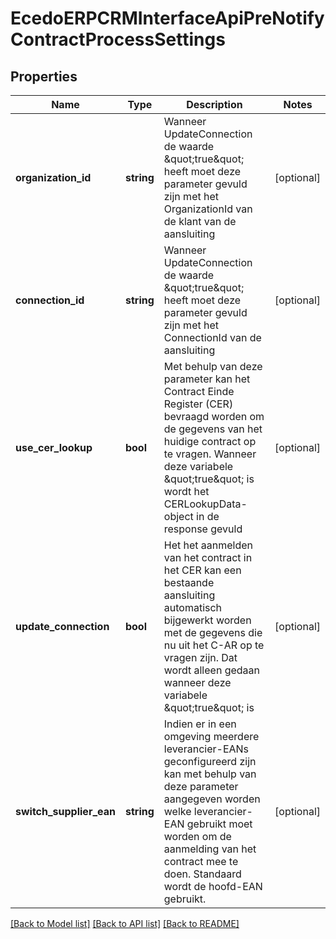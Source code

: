 # EcedoERPCRMInterfaceApiPreNotifyContractProcessSettings

## Properties
Name | Type | Description | Notes
------------ | ------------- | ------------- | -------------
**organization_id** | **string** | Wanneer UpdateConnection de waarde \&quot;true\&quot; heeft moet deze parameter gevuld zijn met het OrganizationId van de klant van de aansluiting | [optional] 
**connection_id** | **string** | Wanneer UpdateConnection de waarde \&quot;true\&quot; heeft moet deze parameter gevuld zijn met het ConnectionId van de aansluiting | [optional] 
**use_cer_lookup** | **bool** | Met behulp van deze parameter kan het Contract Einde Register (CER) bevraagd worden om de gegevens van het huidige contract op te vragen. Wanneer deze variabele \&quot;true\&quot; is wordt het CERLookupData-object in de response gevuld | [optional] 
**update_connection** | **bool** | Het het aanmelden van het contract in het CER kan een bestaande aansluiting automatisch bijgewerkt worden met de gegevens die nu uit het C-AR op te vragen zijn. Dat wordt alleen gedaan wanneer deze variabele \&quot;true\&quot; is | [optional] 
**switch_supplier_ean** | **string** | Indien er in een omgeving meerdere leverancier-EANs geconfigureerd zijn kan met behulp van deze parameter aangegeven worden welke leverancier-EAN gebruikt moet worden om de aanmelding van het contract mee te doen. Standaard wordt de hoofd-EAN gebruikt. | [optional] 

[[Back to Model list]](../README.md#documentation-for-models) [[Back to API list]](../README.md#documentation-for-api-endpoints) [[Back to README]](../README.md)


